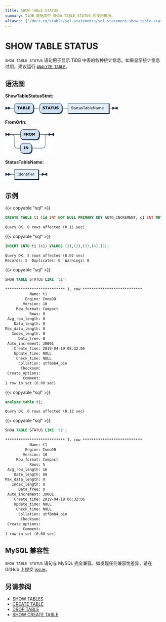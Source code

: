 ```yaml
---
title: SHOW TABLE STATUS
summary: TiDB 数据库中 SHOW TABLE STATUS 的使用概况。
aliases: ['/docs-cn/stable/sql-statements/sql-statement-show-table-status/','/docs-cn/v4.0/sql-statements/sql-statement-show-table-status/','/docs-cn/stable/reference/sql/statements/show-table-status/']
---
```


# SHOW TABLE STATUS

`SHOW TABLE STATUS` 语句用于显示 TiDB 中表的各种统计信息。如果显示统计信息过期，建议运行 [`ANALYZE TABLE`](/sql-statements/sql-statement-analyze-table.md)。

## 语法图

**ShowTableStatusStmt:**

![ShowTableStatusStmt](/media/sqlgram/ShowTableStatusStmt.png)

**FromOrIn:**

![FromOrIn](/media/sqlgram/FromOrIn.png)

**StatusTableName:**

![StatusTableName](/media/sqlgram/StatusTableName.png)

## 示例

{{< copyable "sql" >}}

```sql
CREATE TABLE t1 (id INT NOT NULL PRIMARY KEY AUTO_INCREMENT, c1 INT NOT NULL);
```

```
Query OK, 0 rows affected (0.11 sec)
```

{{< copyable "sql" >}}

```sql
INSERT INTO t1 (c1) VALUES (1),(2),(3),(4),(5);
```

```
Query OK, 5 rows affected (0.02 sec)
Records: 5  Duplicates: 0  Warnings: 0
```

{{< copyable "sql" >}}

```sql
SHOW TABLE STATUS LIKE 't1';
```

```
*************************** 1. row ***************************
           Name: t1
         Engine: InnoDB
        Version: 10
     Row_format: Compact
           Rows: 0
 Avg_row_length: 0
    Data_length: 0
Max_data_length: 0
   Index_length: 0
      Data_free: 0
 Auto_increment: 30001
    Create_time: 2019-04-19 08:32:06
    Update_time: NULL
     Check_time: NULL
      Collation: utf8mb4_bin
       Checksum:
 Create_options:
        Comment:
1 row in set (0.00 sec)
```

{{< copyable "sql" >}}

```sql
analyze table t1;
```

```
Query OK, 0 rows affected (0.12 sec)
```

{{< copyable "sql" >}}

```sql
SHOW TABLE STATUS LIKE 't1';
```

```
*************************** 1. row ***************************
           Name: t1
         Engine: InnoDB
        Version: 10
     Row_format: Compact
           Rows: 5
 Avg_row_length: 16
    Data_length: 80
Max_data_length: 0
   Index_length: 0
      Data_free: 0
 Auto_increment: 30001
    Create_time: 2019-04-19 08:32:06
    Update_time: NULL
     Check_time: NULL
      Collation: utf8mb4_bin
       Checksum:
 Create_options:
        Comment:
1 row in set (0.00 sec)
```

## MySQL 兼容性

`SHOW TABLE STATUS` 语句与 MySQL 完全兼容。如发现任何兼容性差异，请在 GitHub 上提交 [issue](https://github.com/pingcap/tidb/issues/new/choose)。

## 另请参阅

* [SHOW TABLES](/sql-statements/sql-statement-show-tables.md)
* [CREATE TABLE](/sql-statements/sql-statement-create-table.md)
* [DROP TABLE](/sql-statements/sql-statement-drop-table.md)
* [SHOW CREATE TABLE](/sql-statements/sql-statement-show-create-table.md)
